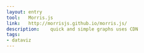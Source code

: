 ```yaml
---
layout: entry
tool:	Morris.js
link:	http://morrisjs.github.io/morris.js/
description:	quick and simple graphs uses CDN
tags:
- dataviz
---
```

